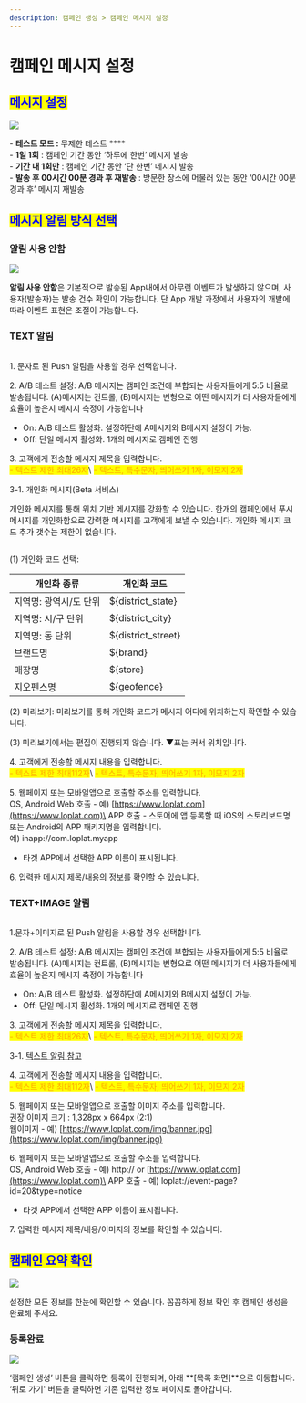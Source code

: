 ```yaml
---
description: 캠페인 생성 > 캠페인 메시지 설정
---
```


# 캠페인 메시지 설정

## <mark style="color:blue;">메시지 설정</mark>

![](<../../.gitbook/assets/image (71).png>)

\- **테스트 모드 :** 무제한 테스트 **** \
\- **1일 1회** : 캠페인 기간 동안 ‘하루에 한번’ 메시지 발송\
\- **기간 내 1회만** : 캠페인 기간 동안 ‘단 한번’ 메시지 발송\
\- **발송 후 00시간 00분 경과 후 재발송** : 방문한 장소에 머물러 있는 동안 ‘00시간 00분 경과 후’ 메시지 재발송

## <mark style="color:blue;">**메시지 알림 방식 선택**</mark>

### **알림 사용 안함**

![](<../../.gitbook/assets/image (67).png>)

**알림 사용 안함**은 기본적으로 발송된 App내에서 아무런 이벤트가 발생하지 않으며, 사용자(발송자)는 발송 건수 확인이 가능합니다. 단 App 개발 과정에서 사용자의 개발에 따라 이벤트 표현은 조절이 가능합니다.

### **TEXT 알림**

<figure><img src="../../.gitbook/assets/image (7).png" alt=""><figcaption></figcaption></figure>

1\. 문자로 된 Push 알림을 사용할 경우 선택합니다.

2\. A/B 테스트 설정: A/B 메시지는 캠페인 조건에 부합되는 사용자들에게 5:5 비율로 발송됩니다. (A)메시지는 컨트롤, (B)메시지는 변형으로 어떤 메시지가 더 사용자들에게 효율이 높은지 메시지 측정이 가능합니다

* On: A/B 테스트 활성화. 설정하단에 A메시지와 B메시지 설정이 가능.
* Off: 단일 메시지 활성화. 1개의 메시지로 캠페인 진행

3\. 고객에게 전송할 메시지 제목을 입력합니다.\
<mark style="color:orange;">- 텍스트 제한 최대26자</mark>\ <mark style="color:orange;">- 텍스트, 특수문자, 띄어쓰기 1자, 이모지 2자</mark>

3-1. 개인화 메시지(Beta 서비스)

개인화 메시지를 통해 위치 기반 메시지를 강화할 수 있습니다. 한개의 캠페인에서 푸시 메시지를 개인화함으로 강력한 메시지를 고객에게 보낼 수 있습니다. 개인화 메시지 코드 추가 갯수는 제한이 없습니다.&#x20;

<figure><img src="../../.gitbook/assets/image (1).png" alt=""><figcaption></figcaption></figure>

&#x20;   (1) 개인화 코드 선택:&#x20;

| 개인화 종류        | 개인화 코드              |
| ------------- | ------------------- |
| 지역명: 광역시/도 단위 | ${district\_state}  |
| 지역명: 시/구 단위   | ${district\_city}   |
| 지역명: 동 단위     | ${district\_street} |
| 브랜드명          | ${brand}            |
| 매장명           | ${store}            |
| 지오펜스명         | ${geofence}         |

&#x20;   (2) 미리보기: 미리보기를 통해 개인화 코드가 메시지 어디에 위치하는지 확인할 수 있습니다.

&#x20;   (3) 미리보기에서는 편집이 진행되지 않습니다. ▼표는 커서 위치입니다.

4\. 고객에게 전송할 메시지 내용을 입력합니다.\
<mark style="color:orange;">- 텍스트 제한 최대112자</mark>\ <mark style="color:orange;">- 텍스트, 특수문자, 띄어쓰기 1자, 이모지 2자</mark>

5\. 웹페이지 또는 모바일앱으로 호출할 주소를 입력합니다.\
OS, Android Web 호출 - 예) [https://www.loplat.com](https://www.loplat.com)\
APP 호출 - 스토어에 앱 등록할 때 iOS의 스토리보드명 또는 Android의 APP 패키지명을 입력합니다.\
예) inapp://com.loplat.myapp

* 타겟 APP에서 선택한 APP 이름이 표시됩니다.

6\. 입력한 메시지 제목/내용의 정보를 확인할 수 있습니다.

### **TEXT+IMAGE 알림**

<figure><img src="../../.gitbook/assets/image (5) (3).png" alt=""><figcaption></figcaption></figure>

1.문자+이미지로 된 Push 알림을 사용할 경우 선택합니다.

2\. A/B 테스트 설정: A/B 메시지는 캠페인 조건에 부합되는 사용자들에게 5:5 비율로 발송됩니다. (A)메시지는 컨트롤, (B)메시지는 변형으로 어떤 메시지가 더 사용자들에게 효율이 높은지 메시지 측정이 가능합니다

* On: A/B 테스트 활성화. 설정하단에 A메시지와 B메시지 설정이 가능.
* Off: 단일 메시지 활성화. 1개의 메시지로 캠페인 진행

3\. 고객에게 전송할 메시지 제목을 입력합니다.\
<mark style="color:orange;">- 텍스트 제한 최대26자</mark>\ <mark style="color:orange;">- 텍스트, 특수문자, 띄어쓰기 1자, 이모지 2자</mark>

3-1. [텍스트 알림 참고](https://loplat-loplat.gitbook.io/loplat-x/campaigns/create/message-setting#text)

4\. 고객에게 전송할 메시지 내용을 입력합니다.\
<mark style="color:orange;">- 텍스트 제한 최대112자</mark>\ <mark style="color:orange;">- 텍스트, 특수문자, 띄어쓰기 1자, 이모지 2자</mark>

5\. 웹페이지 또는 모바일앱으로 호출할 이미지 주소를 입력합니다.\
권장 이미지 크기 : 1,328px x 664px (2:1)\
웹이미지 - 예) [https://www.loplat.com/img/banner.jpg](https://www.loplat.com/img/banner.jpg)

6\. 웹페이지 또는 모바일앱으로 호출할 주소를 입력합니다.\
OS, Android Web 호출 - 예) http:// or [https://www.loplat.com](https://www.loplat.com)\
APP 호출 - 예) loplat://event-page?id=20\&type=notice

* 타겟 APP에서 선택한 APP 이름이 표시됩니다.

7\. 입력한 메시지 제목/내용/이미지의 정보를 확인할 수 있습니다.

## <mark style="color:blue;">캠페인 요약 확인</mark>

![](<../../.gitbook/assets/image (34).png>)

설정한 모든 정보를 한눈에 확인할 수 있습니다. 꼼꼼하게 정보 확인 후 캠페인 생성을 완료해 주세요.

### 등록완료

![](<../../.gitbook/assets/image (15).png>)

‘캠페인 생성’ 버튼을 클릭하면 등록이 진행되며, 아래 **\[목록 화면]**으로 이동합니다.\
‘뒤로 가기' 버튼을 클릭하면 기존 입력한 정보 페이지로 돌아갑니다.
